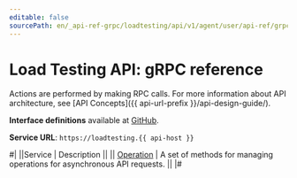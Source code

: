 ```yaml
---
editable: false
sourcePath: en/_api-ref-grpc/loadtesting/api/v1/agent/user/api-ref/grpc/index.md
---
```


# Load Testing API: gRPC reference

Actions are performed by making RPC calls. For more information about API architecture, see [API Concepts]({{ api-url-prefix }}/api-design-guide/).

**Interface definitions** available at [GitHub](https://github.com/yandex-cloud/cloudapi/tree/master/yandex/cloud/loadtesting/api/v1/agent).

**Service URL**: `https://loadtesting.{{ api-host }}`

#|
||Service | Description ||
|| [Operation](Operation/index.md) | A set of methods for managing operations for asynchronous API requests. ||
|#